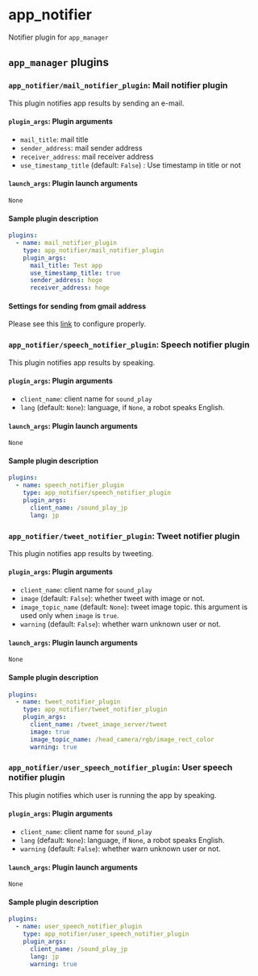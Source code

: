 # app_notifier

Notifier plugin for `app_manager`

## `app_manager` plugins

### `app_notifier/mail_notifier_plugin`: Mail notifier plugin

This plugin notifies app results by sending an e-mail.

#### `plugin_args`: Plugin arguments

- `mail_title`: mail title
- `sender_address`: mail sender address
- `receiver_address`: mail receiver address
- `use_timestamp_title` (default: `False`) : Use timestamp in title or not

#### `launch_args`: Plugin launch arguments

`None`

#### Sample plugin description

```yaml
plugins:
  - name: mail_notifier_plugin
    type: app_notifier/mail_notifier_plugin
    plugin_args:
      mail_title: Test app
      use_timestamp_title: true
      sender_address: hoge
      receiver_address: hoge
```

#### Settings for sending from gmail address

Please see this [link](https://kifarunix.com/configure-postfix-to-use-gmail-smtp-on-ubuntu-18-04/) to configure properly.

### `app_notifier/speech_notifier_plugin`: Speech notifier plugin

This plugin notifies app results by speaking.

#### `plugin_args`: Plugin arguments

- `client_name`: client name for `sound_play`
- `lang` (default: `None`): language, if `None`, a robot speaks English.

#### `launch_args`: Plugin launch arguments

`None`

#### Sample plugin description

```yaml
plugins:
  - name: speech_notifier_plugin
    type: app_notifier/speech_notifier_plugin
    plugin_args:
      client_name: /sound_play_jp
      lang: jp
```

### `app_notifier/tweet_notifier_plugin`: Tweet notifier plugin

This plugin notifies app results by tweeting.

#### `plugin_args`: Plugin arguments

- `client_name`: client name for `sound_play`
- `image` (default: `False`): whether tweet with image or not.
- `image_topic_name` (default: `None`): tweet image topic. this argument is used only when `image` is `true`.
- `warning` (default: `False`): whether warn unknown user or not.

#### `launch_args`: Plugin launch arguments

`None`

#### Sample plugin description

```yaml
plugins:
  - name: tweet_notifier_plugin
    type: app_notifier/tweet_notifier_plugin
    plugin_args:
      client_name: /tweet_image_server/tweet
      image: true
      image_topic_name: /head_camera/rgb/image_rect_color
      warning: true
```

### `app_notifier/user_speech_notifier_plugin`: User speech notifier plugin

This plugin notifies which user is running the app by speaking.

#### `plugin_args`: Plugin arguments

- `client_name`: client name for `sound_play`
- `lang` (default: `None`): language, if `None`, a robot speaks English.
- `warning` (default: `False`): whether warn unknown user or not.

#### `launch_args`: Plugin launch arguments

`None`

#### Sample plugin description

```yaml
plugins:
  - name: user_speech_notifier_plugin
    type: app_notifier/user_speech_notifier_plugin
    plugin_args:
      client_name: /sound_play_jp
      lang: jp
      warning: true
```
